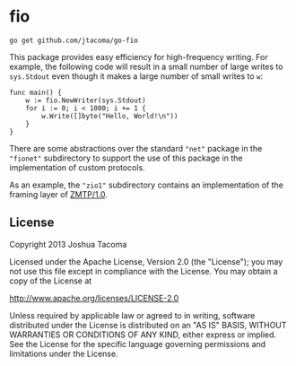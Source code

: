 fio
===

    go get github.com/jtacoma/go-fio

This package provides easy efficiency for high-frequency writing.  For example, the following code will result in a small number of large writes to `sys.Stdout` even though it makes a large number of small writes to `w`:

    func main() {
        w := fio.NewWriter(sys.Stdout)
        for i := 0; i < 1000; i += 1 {
            w.Write([]byte("Hello, World!\n"))
        }
    }

There are some abstractions over the standard `"net"` package in the `"fionet"` subdirectory to support the use of this package in the implementation of custom protocols.

As an example, the `"zio1"` subdirectory contains an implementation of the framing layer of [ZMTP/1.0](http://rfc.zeromq.org/spec:13).

License
-------

Copyright 2013 Joshua Tacoma

Licensed under the Apache License, Version 2.0 (the "License");
you may not use this file except in compliance with the License.
You may obtain a copy of the License at

  http://www.apache.org/licenses/LICENSE-2.0

Unless required by applicable law or agreed to in writing, software
distributed under the License is distributed on an "AS IS" BASIS,
WITHOUT WARRANTIES OR CONDITIONS OF ANY KIND, either express or implied.
See the License for the specific language governing permissions and
limitations under the License.
